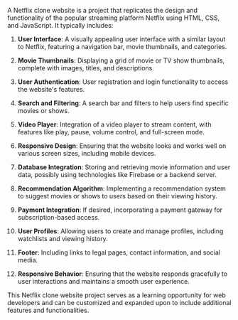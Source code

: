 A Netflix clone website is a project that replicates the design and functionality of the popular streaming platform Netflix using HTML, CSS, and JavaScript. It typically includes:

1. **User Interface**: A visually appealing user interface with a similar layout to Netflix, featuring a navigation bar, movie thumbnails, and categories.

2. **Movie Thumbnails**: Displaying a grid of movie or TV show thumbnails, complete with images, titles, and descriptions.

3. **User Authentication**: User registration and login functionality to access the website's features.

4. **Search and Filtering**: A search bar and filters to help users find specific movies or shows.

5. **Video Player**: Integration of a video player to stream content, with features like play, pause, volume control, and full-screen mode.

6. **Responsive Design**: Ensuring that the website looks and works well on various screen sizes, including mobile devices.

7. **Database Integration**: Storing and retrieving movie information and user data, possibly using technologies like Firebase or a backend server.

8. **Recommendation Algorithm**: Implementing a recommendation system to suggest movies or shows to users based on their viewing history.

9. **Payment Integration**: If desired, incorporating a payment gateway for subscription-based access.

10. **User Profiles**: Allowing users to create and manage profiles, including watchlists and viewing history.

11. **Footer**: Including links to legal pages, contact information, and social media.

12. **Responsive Behavior**: Ensuring that the website responds gracefully to user interactions and maintains a smooth user experience.

This Netflix clone website project serves as a learning opportunity for web developers and can be customized and expanded upon to include additional features and functionalities.
